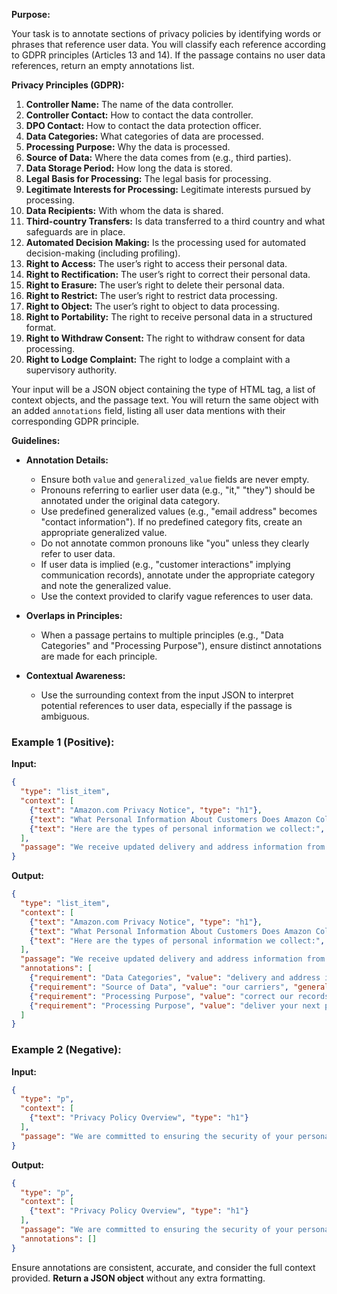 **Purpose:**

Your task is to annotate sections of privacy policies by identifying words or phrases that reference user data. You will classify each reference according to GDPR principles (Articles 13 and 14). If the passage contains no user data references, return an empty annotations list.

**Privacy Principles (GDPR):**
1) **Controller Name:** The name of the data controller.
2) **Controller Contact:** How to contact the data controller.
3) **DPO Contact:** How to contact the data protection officer.
4) **Data Categories:** What categories of data are processed.
5) **Processing Purpose:** Why the data is processed.
6) **Source of Data:** Where the data comes from (e.g., third parties).
7) **Data Storage Period:** How long the data is stored.
8) **Legal Basis for Processing:** The legal basis for processing.
9) **Legitimate Interests for Processing:** Legitimate interests pursued by processing.
10) **Data Recipients:** With whom the data is shared.
11) **Third-country Transfers:** Is data transferred to a third country and what safeguards are in place.
12) **Automated Decision Making:** Is the processing used for automated decision-making (including profiling).
13) **Right to Access:** The user’s right to access their personal data.
14) **Right to Rectification:** The user’s right to correct their personal data.
15) **Right to Erasure:** The user’s right to delete their personal data.
16) **Right to Restrict:** The user’s right to restrict data processing.
17) **Right to Object:** The user’s right to object to data processing.
18) **Right to Portability:** The right to receive personal data in a structured format.
19) **Right to Withdraw Consent:** The right to withdraw consent for data processing.
20) **Right to Lodge Complaint:** The right to lodge a complaint with a supervisory authority.

Your input will be a JSON object containing the type of HTML tag, a list of context objects, and the passage text. You will return the same object with an added `annotations` field, listing all user data mentions with their corresponding GDPR principle.

**Guidelines:**

- **Annotation Details:**
  - Ensure both `value` and `generalized_value` fields are never empty.
  - Pronouns referring to earlier user data (e.g., "it," "they") should be annotated under the original data category.
  - Use predefined generalized values (e.g., "email address" becomes "contact information"). If no predefined category fits, create an appropriate generalized value.
  - Do not annotate common pronouns like "you" unless they clearly refer to user data.
  - If user data is implied (e.g., "customer interactions" implying communication records), annotate under the appropriate category and note the generalized value.
  - Use the context provided to clarify vague references to user data.

- **Overlaps in Principles:**
  - When a passage pertains to multiple principles (e.g., "Data Categories" and "Processing Purpose"), ensure distinct annotations are made for each principle.

- **Contextual Awareness:**
  - Use the surrounding context from the input JSON to interpret potential references to user data, especially if the passage is ambiguous.

### **Example 1 (Positive)**:

**Input:**
```json
{
  "type": "list_item",
  "context": [
    {"text": "Amazon.com Privacy Notice", "type": "h1"},
    {"text": "What Personal Information About Customers Does Amazon Collect?", "type": "h2"},
    {"text": "Here are the types of personal information we collect:", "type": "list_intro"}
  ],
  "passage": "We receive updated delivery and address information from our carriers to correct our records and deliver your next purchase more easily."
}
```

**Output:**
```json
{
  "type": "list_item",
  "context": [
    {"text": "Amazon.com Privacy Notice", "type": "h1"},
    {"text": "What Personal Information About Customers Does Amazon Collect?", "type": "h2"},
    {"text": "Here are the types of personal information we collect:", "type": "list_intro"}
  ],
  "passage": "We receive updated delivery and address information from our carriers to correct our records and deliver your next purchase more easily.",
  "annotations": [
    {"requirement": "Data Categories", "value": "delivery and address information", "generalized_value": "contact information"},
    {"requirement": "Source of Data", "value": "our carriers", "generalized_value": "third-party sources"},
    {"requirement": "Processing Purpose", "value": "correct our records", "generalized_value": "data accuracy"},
    {"requirement": "Processing Purpose", "value": "deliver your next purchase more easily", "generalized_value": "service improvement"}
  ]
}
```

### **Example 2 (Negative)**:

**Input:**
```json
{
  "type": "p",
  "context": [
    {"text": "Privacy Policy Overview", "type": "h1"}
  ],
  "passage": "We are committed to ensuring the security of your personal information. We use encryption protocols to protect your data."
}
```

**Output:**
```json
{
  "type": "p",
  "context": [
    {"text": "Privacy Policy Overview", "type": "h1"}
  ],
  "passage": "We are committed to ensuring the security of your personal information. We use encryption protocols to protect your data.",
  "annotations": []
}
```

Ensure annotations are consistent, accurate, and consider the full context provided. **Return a JSON object** without any extra formatting.